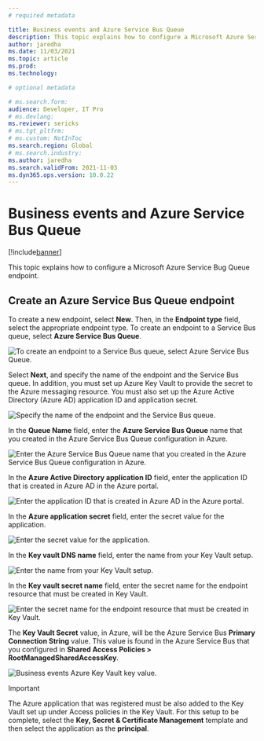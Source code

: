 ```yaml
---
# required metadata

title: Business events and Azure Service Bus Queue
description: This topic explains how to configure a Microsoft Azure Service Bug Queue endpoint.
author: jaredha
ms.date: 11/03/2021
ms.topic: article
ms.prod:
ms.technology: 

# optional metadata

# ms.search.form:
audience: Developer, IT Pro
# ms.devlang: 
ms.reviewer: sericks
# ms.tgt_pltfrm: 
# ms.custom: NotInToc
ms.search.region: Global
# ms.search.industry:
ms.author: jaredha
ms.search.validFrom: 2021-11-03
ms.dyn365.ops.version: 10.0.22
---
```


# Business events and Azure Service Bus Queue
[!include[banner](../../includes/banner.md)]

This topic explains how to configure a Microsoft Azure Service Bug Queue endpoint.

## Create an Azure Service Bus Queue endpoint

To create a new endpoint, select **New**. Then, in the **Endpoint type** field, select the appropriate endpoint type. To create an endpoint to a Service Bus queue, select **Azure Service Bus Queue**.

![To create an endpoint to a Service Bus queue, select **Azure Service Bus Queue**.](../media/businesseventsnewendpoint1.png)

Select **Next**, and specify the name of the endpoint and the Service Bus queue. In addition, you must set up Azure Key Vault to provide the secret to the Azure messaging resource. You must also set up the Azure Active Directory (Azure AD) application ID and application secret.

![Specify the name of the endpoint and the Service Bus queue.](../media/businesseventsnewendpoint2.png)

In the **Queue Name** field, enter the **Azure Service Bus Queue** name that you created in the Azure Service Bus Queue configuration in Azure.  

![Enter the **Azure Service Bus Queue** name that you created in the Azure Service Bus Queue configuration in Azure.](../media/BusinessEventsSBQueueName.PNG)

In the **Azure Active Directory application ID** field, enter the application ID that is created in Azure AD in the Azure portal.

![Enter the application ID that is created in Azure AD in the Azure portal.](../media/businesseventsaad1.png)

In the **Azure application secret** field, enter the secret value for the application.

![Enter the secret value for the application.](../media/businesseventsaad2.png)

In the **Key vault DNS name** field, enter the name from your Key Vault setup.

![Enter the name from your Key Vault setup.](../media/businesseventskeyvault1.png)

In the **Key vault secret name** field, enter the secret name for the endpoint resource that must be created in Key Vault.

![Enter the secret name for the endpoint resource that must be created in Key Vault.](../media/businesseventskeyvault2.png)

The **Key Vault Secret** value, in Azure, will be the Azure Service Bus **Primary Connection String** value. This value is found in the Azure Service Bus that you configured in **Shared Access Policies > RootManagedSharedAccessKey**.

![Business events Azure Key Vault key value.](../media/BusinessEventsKVSValue.PNG)

> [!IMPORTANT]
> The Azure application that was registered must be also added to the Key Vault set up under Access policies in the Key Vault. For this setup to be complete, select the **Key, Secret & Certificate Management** template and then select the application as the **principal**.
